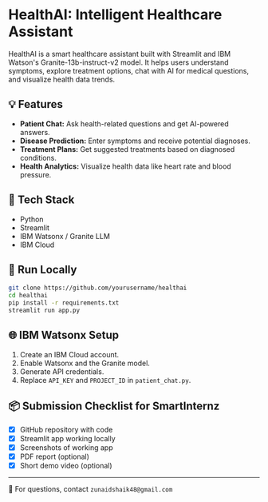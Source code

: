 # HealthAI: Intelligent Healthcare Assistant

HealthAI is a smart healthcare assistant built with Streamlit and IBM Watson's Granite-13b-instruct-v2 model. It helps users understand symptoms, explore treatment options, chat with AI for medical questions, and visualize health data trends.

## 💡 Features
- **Patient Chat:** Ask health-related questions and get AI-powered answers.
- **Disease Prediction:** Enter symptoms and receive potential diagnoses.
- **Treatment Plans:** Get suggested treatments based on diagnosed conditions.
- **Health Analytics:** Visualize health data like heart rate and blood pressure.

## 🧰 Tech Stack
- Python
- Streamlit
- IBM Watsonx / Granite LLM
- IBM Cloud

## 🚀 Run Locally
```bash
git clone https://github.com/yourusername/healthai
cd healthai
pip install -r requirements.txt
streamlit run app.py
```

## 🌐 IBM Watsonx Setup
1. Create an IBM Cloud account.
2. Enable Watsonx and the Granite model.
3. Generate API credentials.
4. Replace `API_KEY` and `PROJECT_ID` in `patient_chat.py`.

## 📦 Submission Checklist for SmartInternz
- [x] GitHub repository with code
- [x] Streamlit app working locally
- [x] Screenshots of working app
- [x] PDF report (optional)
- [x] Short demo video (optional)

---

📧 For questions, contact `zunaidshaik48@gmail.com`
